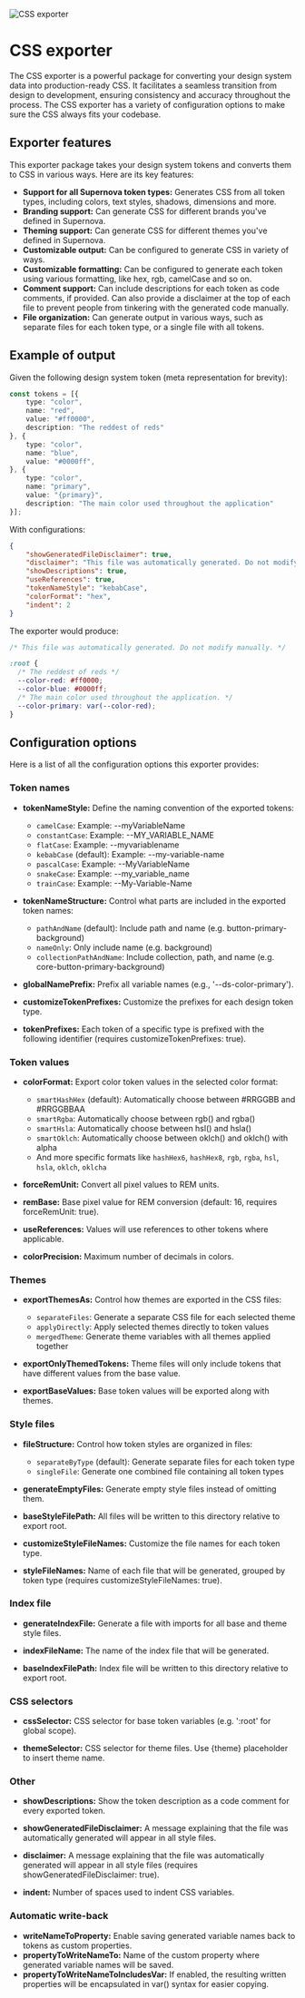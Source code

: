 ![CSS exporter](https://raw.githubusercontent.com/Supernova-Studio/exporters/main/exporters/css/resources/header.png)

# CSS exporter

The CSS exporter is a powerful package for converting your design system data into production-ready CSS. It facilitates a seamless transition from design to development, ensuring consistency and accuracy throughout the process. The CSS exporter has a variety of configuration options to make sure the CSS always fits your codebase.

## Exporter features

This exporter package takes your design system tokens and converts them to CSS in various ways. Here are its key features:

- **Support for all Supernova token types:** Generates CSS from all token types, including colors, text styles, shadows, dimensions and more.
- **Branding support:** Can generate CSS for different brands you've defined in Supernova.
- **Theming support:** Can generate CSS for different themes you've defined in Supernova.
- **Customizable output:** Can be configured to generate CSS in variety of ways.
- **Customizable formatting:** Can be configured to generate each token using various formatting, like hex, rgb, camelCase and so on.
- **Comment support:** Can include descriptions for each token as code comments, if provided. Can also provide a disclaimer at the top of each file to prevent people from tinkering with the generated code manually.
- **File organization:** Can generate output in various ways, such as separate files for each token type, or a single file with all tokens.

## Example of output

Given the following design system token (meta representation for brevity):

```typescript
const tokens = [{
    type: "color",
    name: "red",
    value: "#ff0000",
    description: "The reddest of reds"
}, {
    type: "color",
    name: "blue",
    value: "#0000ff",
}, {
    type: "color",
    name: "primary",
    value: "{primary}",
    description: "The main color used throughout the application"
}];
```

With configurations:

```json
{
    "showGeneratedFileDisclaimer": true,
    "disclaimer": "This file was automatically generated. Do not modify manually.",
    "showDescriptions": true,
    "useReferences": true,
    "tokenNameStyle": "kebabCase",
    "colorFormat": "hex",
    "indent": 2
}
```

The exporter would produce:

```css
/* This file was automatically generated. Do not modify manually. */

:root {
  /* The reddest of reds */
  --color-red: #ff0000;
  --color-blue: #0000ff;
  /* The main color used throughout the application. */
  --color-primary: var(--color-red);
}
```

## Configuration options

Here is a list of all the configuration options this exporter provides:

### Token names

- **tokenNameStyle:** Define the naming convention of the exported tokens:
  - `camelCase`: Example: --myVariableName
  - `constantCase`: Example: --MY_VARIABLE_NAME
  - `flatCase`: Example: --myvariablename
  - `kebabCase` (default): Example: --my-variable-name
  - `pascalCase`: Example: --MyVariableName
  - `snakeCase`: Example: --my_variable_name
  - `trainCase`: Example: --My-Variable-Name

- **tokenNameStructure:** Control what parts are included in the exported token names:
  - `pathAndName` (default): Include path and name (e.g. button-primary-background)
  - `nameOnly`: Only include name (e.g. background)
  - `collectionPathAndName`: Include collection, path, and name (e.g. core-button-primary-background)

- **globalNamePrefix:** Prefix all variable names (e.g., '--ds-color-primary').

- **customizeTokenPrefixes:** Customize the prefixes for each design token type.

- **tokenPrefixes:** Each token of a specific type is prefixed with the following identifier (requires customizeTokenPrefixes: true).

### Token values

- **colorFormat:** Export color token values in the selected color format:
  - `smartHashHex` (default): Automatically choose between #RRGGBB and #RRGGBBAA
  - `smartRgba`: Automatically choose between rgb() and rgba()
  - `smartHsla`: Automatically choose between hsl() and hsla()
  - `smartOklch`: Automatically choose between oklch() and oklch() with alpha
  - And more specific formats like `hashHex6`, `hashHex8`, `rgb`, `rgba`, `hsl`, `hsla`, `oklch`, `oklcha`

- **forceRemUnit:** Convert all pixel values to REM units.

- **remBase:** Base pixel value for REM conversion (default: 16, requires forceRemUnit: true).

- **useReferences:** Values will use references to other tokens where applicable.

- **colorPrecision:** Maximum number of decimals in colors.

### Themes

- **exportThemesAs:** Control how themes are exported in the CSS files:
  - `separateFiles`: Generate a separate CSS file for each selected theme
  - `applyDirectly`: Apply selected themes directly to token values
  - `mergedTheme`: Generate theme variables with all themes applied together

- **exportOnlyThemedTokens:** Theme files will only include tokens that have different values from the base value.

- **exportBaseValues:** Base token values will be exported along with themes.

### Style files

- **fileStructure:** Control how token styles are organized in files:
  - `separateByType` (default): Generate separate files for each token type
  - `singleFile`: Generate one combined file containing all token types

- **generateEmptyFiles:** Generate empty style files instead of omitting them.

- **baseStyleFilePath:** All files will be written to this directory relative to export root.

- **customizeStyleFileNames:** Customize the file names for each token type.

- **styleFileNames:** Name of each file that will be generated, grouped by token type (requires customizeStyleFileNames: true).

### Index file

- **generateIndexFile:** Generate a file with imports for all base and theme style files.

- **indexFileName:** The name of the index file that will be generated.

- **baseIndexFilePath:** Index file will be written to this directory relative to export root.

### CSS selectors

- **cssSelector:** CSS selector for base token variables (e.g. ':root' for global scope).

- **themeSelector:** CSS selector for theme files. Use {theme} placeholder to insert theme name.

### Other

- **showDescriptions:** Show the token description as a code comment for every exported token.

- **showGeneratedFileDisclaimer:** A message explaining that the file was automatically generated will appear in all style files.

- **disclaimer:** A message explaining that the file was automatically generated will appear in all style files (requires showGeneratedFileDisclaimer: true).

- **indent:** Number of spaces used to indent CSS variables.

### Automatic write-back

- **writeNameToProperty:** Enable saving generated variable names back to tokens as custom properties.
- **propertyToWriteNameTo:** Name of the custom property where generated variable names will be saved.
- **propertyToWriteNameToIncludesVar:** If enabled, the resulting written properties will be encapsulated in var() syntax for easier copying.
